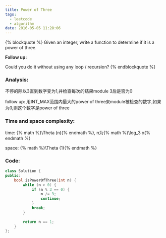 ```yaml
---
title: Power of Three
tags:
  - leetcode
  - algorithm
date: 2016-05-05 11:28:06
---
```

{% blockquote %}
Given an integer, write a function to determine if it is a power of three.

**Follow up:**

Could you do it without using any loop / recursion?
{% endblockquote %}
<!-- more -->
### Analysis:
不停的除以3直到数字变为1,并检查每次的结果module 3后是否为0

follow up:
用INT_MAX范围内最大的power of three来module被检查的数字,如果为0,则这个数字是power of three
### Time and space complexity:
time: {% math %}\Theta (n){% endmath %}, n为{% math %}\log_3 x{% endmath %}

space: {% math %}\Theta (1){% endmath %}
### Code:
```cpp
class Solution {
public:
    bool isPowerOfThree(int n) {
        while (n > 0) {
            if (n % 3 == 0) {
                n /= 3;
                continue;
            }
            break;
        }
        
        return n == 1;
    }
};
```
